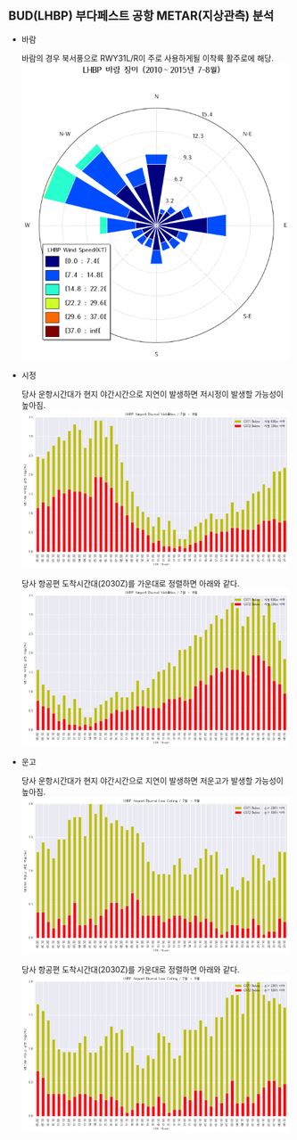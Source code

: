 ## BUD(LHBP) 부다페스트 공항 METAR(지상관측) 분석

* 바람

  바람의 경우 북서풍으로 RWY31L/R이 주로 사용하게될 이착륙 활주로에 해당.
  ![바람장미](/images/LHBP_wind_rose.png)

* 시정

  당사 운항시간대가 현지 야간시간으로 지연이 발생하면 저시정이 발생할 가능성이 높아짐.
  ![Low_vis](/images/LHBP_vis.png)

  당사 항공편 도착시간대(2030Z)를 가운대로 정렬하면 아래와 같다.
  ![Low_vis](/images/LHBP_vis_landing.png)

* 운고

  당사 운항시간대가 현지 야간시간으로 지연이 발생하면 저운고가 발생할 가능성이 높아짐.
  ![Low_vis](/images/LHBP_cig.png)

  당사 항공편 도착시간대(2030Z)를 가운대로 정렬하면 아래와 같다.
  ![Low_vis](/images/LHBP_cig_landing.png)
